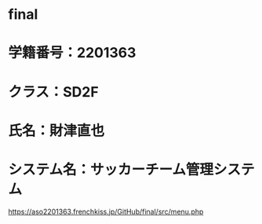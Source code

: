 # final
# 学籍番号：2201363
# クラス：SD2F
# 氏名：財津直也
# システム名：サッカーチーム管理システム
https://aso2201363.frenchkiss.jp/GitHub/final/src/menu.php
